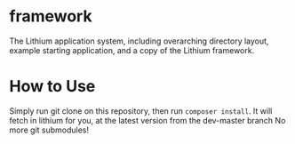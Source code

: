 framework
=========

The Lithium application system, including overarching directory layout, example starting application, and a copy of the Lithium framework.

How to Use
=========

Simply run git clone on this repository, then run `composer install`. It will fetch in lithium for you, at the latest version from the dev-master branch
No more git submodules!
